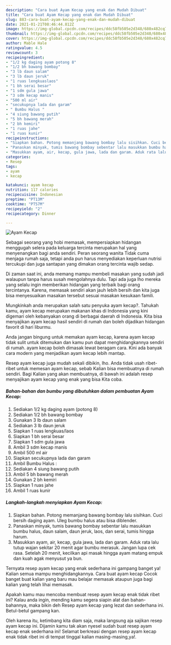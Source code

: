 ```yaml
---
description: "Cara buat Ayam Kecap yang enak dan Mudah Dibuat"
title: "Cara buat Ayam Kecap yang enak dan Mudah Dibuat"
slug: 883-cara-buat-ayam-kecap-yang-enak-dan-mudah-dibuat
date: 2021-01-21T08:46:44.812Z
image: https://img-global.cpcdn.com/recipes/ddc58fb505e2d348/680x482cq70/ayam-kecap-foto-resep-utama.jpg
thumbnail: https://img-global.cpcdn.com/recipes/ddc58fb505e2d348/680x482cq70/ayam-kecap-foto-resep-utama.jpg
cover: https://img-global.cpcdn.com/recipes/ddc58fb505e2d348/680x482cq70/ayam-kecap-foto-resep-utama.jpg
author: Mable Hale
ratingvalue: 4.5
reviewcount: 3
recipeingredient:
- "1/2 kg daging ayam potong 8"
- "1/2 bh bawang bombay"
- "3 lb daun salam"
- "3 lb daun jeruk"
- "1 ruas lengkuaslaos"
- "1 bh serai besar"
- "1 sdm gula jawa"
- "3 sdm kecap manis"
- "500 ml air"
- "secukupnya lada dan garam"
- " Bumbu Halus "
- "4 siung bawang putih"
- "5 bh bawang merah"
- "2 bh kemiri"
- "1 ruas jahe"
- "1 ruas kunir"
recipeinstructions:
- "Siapkan bahan. Potong memanjang bawang bombay lalu sisihkan. Cuci bersih daging ayam. Uleg bumbu halus atau bisa diblender."
- "Panaskan minyak, tumis bawang bombay sebentar lalu masukkan bumbu halus, daun salam, daun jeruk, laos, dan serai, tumis hingga harum."
- "Masukkan ayam, air, kecap, gula jawa, lada dan garam. Aduk rata lalu tutup wajan sekitar 20 menit agar bumbu merasuk. Jangan lupa cek rasa. Setelah 20 menit, kecilkan api masak hingga ayam matang empuk dan kuah agak menyusut ya bun."
categories:
- Resep
tags:
- ayam
- kecap

katakunci: ayam kecap 
nutrition: 117 calories
recipecuisine: Indonesian
preptime: "PT13M"
cooktime: "PT57M"
recipeyield: "2"
recipecategory: Dinner

---
```



![Ayam Kecap](https://img-global.cpcdn.com/recipes/ddc58fb505e2d348/680x482cq70/ayam-kecap-foto-resep-utama.jpg)

Sebagai seorang yang hobi memasak, mempersiapkan hidangan menggugah selera pada keluarga tercinta merupakan hal yang menyenangkan bagi anda sendiri. Peran seorang  wanita Tidak cuma menjaga rumah saja, tetapi anda pun harus menyediakan keperluan nutrisi tercukupi dan juga santapan yang dimakan orang tercinta wajib sedap.

Di zaman  saat ini, anda memang mampu membeli masakan yang sudah jadi walaupun tanpa harus susah mengolahnya dulu. Tapi ada juga lho mereka yang selalu ingin memberikan hidangan yang terbaik bagi orang tercintanya. Karena, memasak sendiri akan jauh lebih bersih dan kita juga bisa menyesuaikan masakan tersebut sesuai masakan kesukaan famili. 



Mungkinkah anda merupakan salah satu penyuka ayam kecap?. Tahukah kamu, ayam kecap merupakan makanan khas di Indonesia yang kini digemari oleh kebanyakan orang di berbagai daerah di Indonesia. Kita bisa menyajikan ayam kecap hasil sendiri di rumah dan boleh dijadikan hidangan favorit di hari liburmu.

Anda jangan bingung untuk memakan ayam kecap, karena ayam kecap tidak sulit untuk ditemukan dan kamu pun dapat menghidangkannya sendiri di rumah. ayam kecap boleh dimasak lewat beragam cara. Kini ada banyak cara modern yang menjadikan ayam kecap lebih mantap.

Resep ayam kecap juga mudah sekali dibikin, lho. Anda tidak usah ribet-ribet untuk memesan ayam kecap, sebab Kalian bisa membuatnya di rumah sendiri. Bagi Kalian yang akan membuatnya, di bawah ini adalah resep menyajikan ayam kecap yang enak yang bisa Kita coba.

<!--inarticleads1-->

##### Bahan-bahan dan bumbu yang dibutuhkan dalam pembuatan Ayam Kecap:

1. Sediakan 1/2 kg daging ayam (potong 8)
1. Sediakan 1/2 bh bawang bombay
1. Gunakan 3 lb daun salam
1. Sediakan 3 lb daun jeruk
1. Siapkan 1 ruas lengkuas/laos
1. Siapkan 1 bh serai besar
1. Siapkan 1 sdm gula jawa
1. Ambil 3 sdm kecap manis
1. Ambil 500 ml air
1. Siapkan secukupnya lada dan garam
1. Ambil  Bumbu Halus :
1. Sediakan 4 siung bawang putih
1. Ambil 5 bh bawang merah
1. Gunakan 2 bh kemiri
1. Siapkan 1 ruas jahe
1. Ambil 1 ruas kunir




<!--inarticleads2-->

##### Langkah-langkah menyiapkan Ayam Kecap:

1. Siapkan bahan. Potong memanjang bawang bombay lalu sisihkan. Cuci bersih daging ayam. Uleg bumbu halus atau bisa diblender.
1. Panaskan minyak, tumis bawang bombay sebentar lalu masukkan bumbu halus, daun salam, daun jeruk, laos, dan serai, tumis hingga harum.
1. Masukkan ayam, air, kecap, gula jawa, lada dan garam. Aduk rata lalu tutup wajan sekitar 20 menit agar bumbu merasuk. Jangan lupa cek rasa. Setelah 20 menit, kecilkan api masak hingga ayam matang empuk dan kuah agak menyusut ya bun.




Ternyata resep ayam kecap yang enak sederhana ini gampang banget ya! Kalian semua mampu menghidangkannya. Cara buat ayam kecap Cocok banget buat kalian yang baru mau belajar memasak ataupun juga bagi kalian yang telah lihai memasak.

Apakah kamu mau mencoba membuat resep ayam kecap enak tidak ribet ini? Kalau anda ingin, mending kamu segera siapin alat dan bahan-bahannya, maka bikin deh Resep ayam kecap yang lezat dan sederhana ini. Betul-betul gampang kan. 

Oleh karena itu, ketimbang kita diam saja, maka langsung aja sajikan resep ayam kecap ini. Dijamin kamu tak akan nyesel sudah buat resep ayam kecap enak sederhana ini! Selamat berkreasi dengan resep ayam kecap enak tidak ribet ini di tempat tinggal kalian masing-masing,ya!.

